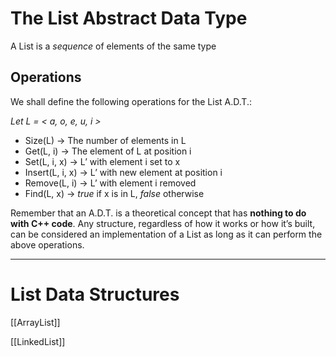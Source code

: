 
# The List Abstract Data Type

A List is a _sequence_ of elements of the same type

## Operations

We shall define the following operations for the List A.D.T.:

_Let L = < a, o, e, u, i >_
* Size(L) -> The number of elements in L
* Get(L, i) -> The element of L at position i
* Set(L, i, x) -> L’ with element i set to x
* Insert(L, i, x) -> L’ with new element at position i
* Remove(L, i) -> L’ with element i removed 
* Find(L, x) -> _true_ if x is in L, _false_ otherwise

Remember that an A.D.T. is a theoretical concept that has **nothing to do with C++ code**. Any structure, regardless of how it works or how it’s built, can be considered an implementation of a List as long as it can perform the above operations.

---


# List Data Structures

[[ArrayList]]

[[LinkedList]]